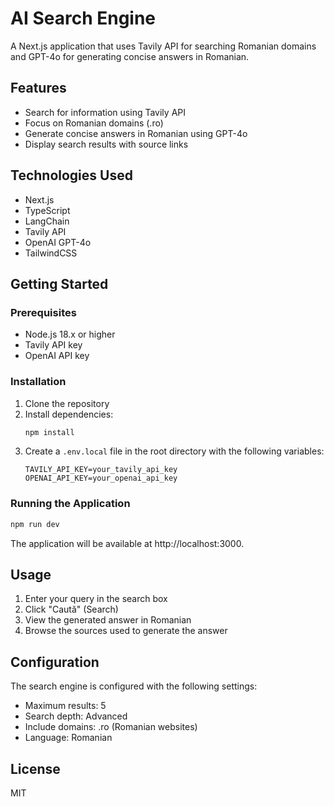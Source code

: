 # AI Search Engine

A Next.js application that uses Tavily API for searching Romanian domains and GPT-4o for generating concise answers in Romanian.

## Features

- Search for information using Tavily API
- Focus on Romanian domains (.ro)
- Generate concise answers in Romanian using GPT-4o
- Display search results with source links

## Technologies Used

- Next.js
- TypeScript
- LangChain
- Tavily API
- OpenAI GPT-4o
- TailwindCSS

## Getting Started

### Prerequisites

- Node.js 18.x or higher
- Tavily API key
- OpenAI API key

### Installation

1. Clone the repository
2. Install dependencies:
   ```bash
   npm install
   ```
3. Create a `.env.local` file in the root directory with the following variables:
   ```
   TAVILY_API_KEY=your_tavily_api_key
   OPENAI_API_KEY=your_openai_api_key
   ```

### Running the Application

```bash
npm run dev
```

The application will be available at http://localhost:3000.

## Usage

1. Enter your query in the search box
2. Click "Caută" (Search)
3. View the generated answer in Romanian
4. Browse the sources used to generate the answer

## Configuration

The search engine is configured with the following settings:

- Maximum results: 5
- Search depth: Advanced
- Include domains: .ro (Romanian websites)
- Language: Romanian

## License

MIT
